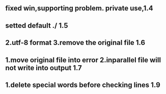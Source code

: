 fixed win,supporting problem.
private use,1.4
--
setted default ./
1.5
--
2.utf-8 format
3.remove the original file
1.6
--
1.move original file into error
2.inparallel file will not write into output
1.7
--
1.delete special words before checking lines
1.9
--
